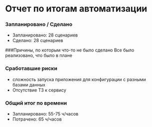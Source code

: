 # Отчет по итогам автоматизации
### Запланировано / Сделано
* Запланировано: 28 сценариев
* Сделано: 28 сценариев

###Причины, по которым что-то не было сделано
Все было реализовано, что было в плане

### Сработавшие риски
* сложность запуска приложения для конфигурации с разными базами данных
* Отсутствие ТЗ к сервису

### Общий итог по времени
* Запланировано: 55-75 ч/часов
* Потрачено: 65 ч/часов


